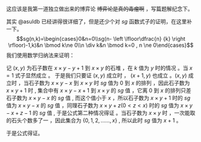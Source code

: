 这应该是我第一道独立做出来的博弈论 ~~博弈论是真的毒瘤啊~~ ，写篇题解纪念下。

其实 @asuldb 已经讲得很详细了，但是还少个对 $sg$ 函数式子的证明，在这里补一下。
$$sg(n,k)=\begin{cases}0&n=0\\sg(n- \left \lfloor\dfrac{n} {k} \right \rfloor)-1,k)&n \bmod k\ne 0\\n \div k&n \bmod k=0 , n \ne 0\end{cases}$$
我们使用数学归纳法来证明：

记 $(x,y)$ 为石子数在 $x \times y-y+1$ 到 $x \times y$ 的石堆 ，在 $k$ 值为 $y$ 时的情况 。当 $x=1$ 式子显然成立 。 于是我们只要证 $(x,y)$ 成立时 ， $(x+1,y)$ 也成立 。$(x,y)$ 成立时 ，当石子数为 $x \times y-x$ 到 $x \times y$ 时 $sg$ 值为 0 到 $x$ 的排列 ，因此石子数为 $x \times y+1$ 时 , 集合中有 $x \times y-x+1$ 到 $x \times y$ 的 $sg$ 值 ，它离 0 到 $x$ 的排列只差石子数为 $x \times y-x$ 的 $sg$ 值 , 而这个值小于 $x$ ，所以石子数为 $x \times y+1$ 时的 $sg$ 值为 $x \times y-x$ 的 $sg$ 值 ，同理石子数为 $x \times y+z(0<z<x)$ 时的 $sg$ 值为 $x \times y-x+z-1$ 的 $sg$ 值 , 于是公式第二种情况得证 。当石子数为 $x \times y$ 时 ，一次能取的石头个数多了一 ，因此集合为 $\{0,1,2,......,x\}$ , 所以此时 $sg$ 值为 $x+1$ 。

于是公式得证。